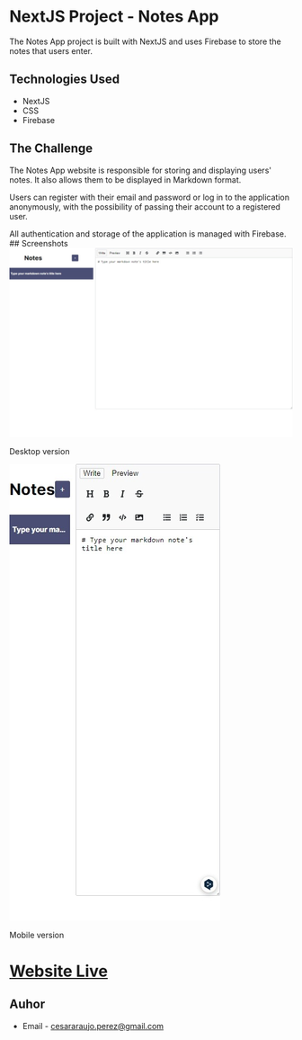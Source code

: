 # NextJS Project - Notes App
The Notes App project is built with NextJS and uses Firebase to store the notes that users enter. 
## Technologies Used 
 - NextJS 
 - CSS 
 - Firebase
## The Challenge 
The Notes App website is responsible for storing and displaying users' notes. It also allows them to be displayed in Markdown format.

Users can register with their email and password or log in to the application anonymously, with the possibility of passing their account to a registered user. 

All authentication and storage of the application is managed with Firebase.  ## Screenshots 
<img src="public/screenshot_desktop.jpeg" width="100%" height="90%">

Desktop version

<img src="public/screenshot_mobile.jpeg" width="auto" height="auto">

Mobile version

# [Website Live](https://notes-app-next-araujocesarr.vercel.app/)
## Auhor 
-   Email -  [cesararaujo.perez@gmail.com](mailto:cesararaujo.perez@gmail.com)
